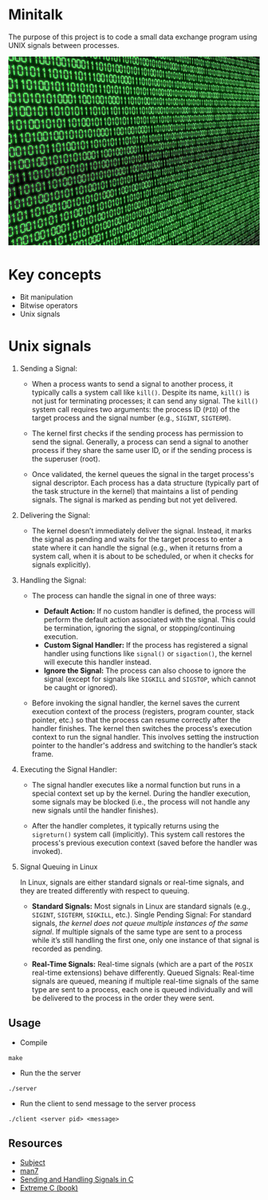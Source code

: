 # Minitalk

The purpose of this project is to code a small data exchange program using UNIX signals between processes. 

<p align="center">
  <img src="./static/1.jpg">
</p>

# Key concepts

- Bit manipulation
- Bitwise operators
- Unix signals

# Unix signals

1. Sending a Signal:


    - When a process wants to send a signal to another process, it typically calls a system call like `kill()`. Despite its name, `kill()` is not just for terminating processes; it can send any signal.
    The `kill()` system call requires two arguments: the process ID (`PID`) of the target process and the signal number (e.g., `SIGINT`, `SIGTERM`).


    - The kernel first checks if the sending process has permission to send the signal. Generally, a process can send a signal to another process if they share the same user ID, or if the sending process is the superuser (root).


    - Once validated, the kernel queues the signal in the target process's signal descriptor. Each process has a data structure (typically part of the task structure in the kernel) that maintains a list of pending signals. The signal is marked as pending but not yet delivered.

2. Delivering the Signal:


    - The kernel doesn’t immediately deliver the signal. Instead, it marks the signal as pending and waits for the target process to enter a state where it can handle the signal (e.g., when it returns from a system call, when it is about to be scheduled, or when it checks for signals explicitly).


3. Handling the Signal:


    - The process can handle the signal in one of three ways:
      - **Default Action:** If no custom handler is defined, the process will perform the default action associated with the signal. This could be termination, ignoring the signal, or stopping/continuing execution.
      - **Custom Signal Handler:** If the process has registered a signal handler using functions like `signal()` or `sigaction()`, the kernel will execute this handler instead.
      - **Ignore the Signal:** The process can also choose to ignore the signal (except for signals like `SIGKILL` and `SIGSTOP`, which cannot be caught or ignored).


    - Before invoking the signal handler, the kernel saves the current execution context of the process (registers, program counter, stack pointer, etc.) so that the process can resume correctly after the handler finishes.
    The kernel then switches the process's execution context to run the signal handler. This involves setting the instruction pointer to the handler's address and switching to the handler’s stack frame.

4. Executing the Signal Handler:

    - The signal handler executes like a normal function but runs in a special context set up by the kernel.
    During the handler execution, some signals may be blocked (i.e., the process will not handle any new signals until the handler finishes).


    - After the handler completes, it typically returns using the `sigreturn()` system call (implicitly). This system call restores the process's previous execution context (saved before the handler was invoked).


6. Signal Queuing in Linux

    In Linux, signals are either standard signals or real-time signals, and they are treated differently with respect to queuing.

    - **Standard Signals:**
      Most signals in Linux are standard signals (e.g., `SIGINT`, `SIGTERM`, `SIGKILL`, etc.).
      Single Pending Signal: For standard signals, *the kernel does not queue multiple instances of the same signal*. If multiple signals of the same type are sent to a process while it’s still handling the first one, only one instance of that signal is recorded as pending.
      

    - **Real-Time Signals:**
      Real-time signals (which are a part of the `POSIX` real-time extensions) behave differently.
      Queued Signals: Real-time signals are queued, meaning if multiple real-time signals of the same type are sent to a process, each one is queued individually and will be delivered to the process in the order they were sent.
   
## Usage

- Compile
```
make
```
- Run the the server
```
./server
```
- Run the client to send message to the server process
```
./client <server pid> <message>
```

## Resources
- [Subject](./static/minitalk.pdf)
- [man7](https://man7.org/linux/man-pages/index.html)
- [Sending and Handling Signals in C](https://www.youtube.com/watch?v=83M5-NPDeWs&t=68s)
- [Extreme C (book)](https://www.dropbox.com/scl/fi/jspczpgumsd2ct7sluvox/Extreme_C_Taking_You_To_The_Limit_In_Concurrency_OOP_And_The_Most_Advanced_Capabilities_Of_C_Kamran_Amini_z-lib.org.pdf?rlkey=ffpu0qmift02gzo79vx36xe8j&e=1&dl=0)
